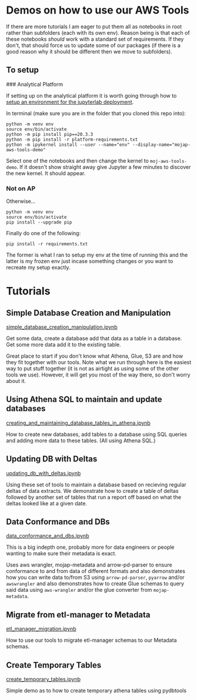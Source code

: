 # Demos on how to use our AWS Tools

If there are more tutorials I am eager to put them all as notebooks in root rather than subfolders (each with its own env). Reason being is that each of these notebooks _should_ work with a standard set of requirements. If they don't, that should force us to update some of our packages (if there is a good reason why it should be different then we move to subfolders).

## To setup

### Analytical Platform

If setting up on the analytical platform it is worth going through how to [setup an environment for the jupyterlab deployment](https://user-guidance.services.alpha.mojanalytics.xyz/tools.html#venv-and-pip).

In terminal (make sure you are in the folder that you cloned this repo into):

```
python -m venv env
source env/bin/activate
python -m pip install pip==20.3.3
python -m pip install -r platform-requirements.txt
python -m ipykernel install --user --name="env" --display-name="mojap-aws-tools-demo"
```

Select one of the notebooks and then change the kernel to `moj-aws-tools-demo`. If it doesn't show straight away give Jupyter a few minutes to discover the new kernel. It should appear.

### Not on AP

Otherwise...

```
python -m venv env
source env/bin/activate
pip install --upgrade pip
```

Finally do one of the following:

```
pip install -r requirements.txt
```

The former is what I ran to setup my env at the time of running this and the latter is my frozen env just incase something changes or you want to recreate my setup exactly.


# Tutorials

## Simple Database Creation and Manipulation

[simple_database_creation_manipulation.ipynb](simple_database_creation_manipulation.ipynb)

Get some data, create a database add that data as a table in a database. Get some more data add it to the existing table.

Great place to start if you don't know what Athena, Glue, S3 are and how they fit together with our tools. Note what we run through here is the easiest way to put stuff together (it is not as airtight as using some of the other tools we use). However, it will get you most of the way there, so don't worry about it.


## Using Athena SQL to maintain and update databases

[creating_and_maintaining_database_tables_in_athena.ipynb](creating_and_maintaining_database_tables_in_athena.ipynb)

How to create new databases, add tables to a database using SQL queries and adding more data to these tables. (All using Athena SQL.)


## Updating DB with Deltas

[updating_db_with_deltas.ipynb](updating_db_with_deltas.ipynb)

Using these set of tools to maintain a database based on recieving regular deltas of data extracts. We demonstrate how to create a table of deltas followed by another set of tables that run a report off based on what the deltas looked like at a given date.


## Data Conformance and DBs

[data_conformance_and_dbs.ipynb](data_conformance_and_dbs.ipynb)

This is a big indepth one, probably more for data engineers or people wanting to make sure their metadata is exact.

Uses aws wrangler, mojap-metadata and arrow-pd-parser to ensure conformance to and from data of different formats and also demonstrates how you can write data to/from S3 using `arrow-pd-parser`, `pyarrow` and/or `awswrangler` and also demonstrates how to create Glue schemas to query said data using `aws-wrangler` and/or the glue converter from `mojap-metadata`.


## Migrate from etl-manager to Metadata

[etl_manager_migration.ipynb](etl_manager_migration.ipynb)

How to use our tools to migrate etl-manager schemas to our Metadata schemas.


## Create Temporary Tables

[create_temporary_tables.ipynb](create_temporary_tables.ipynb)

Simple demo as to how to create temporary athena tables using pydbtools